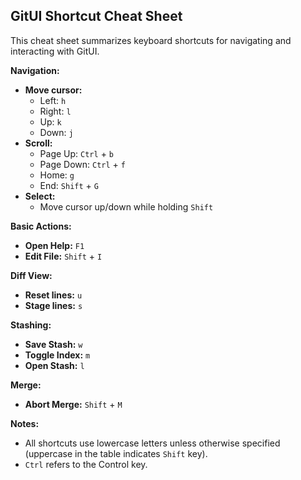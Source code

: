## GitUI Shortcut Cheat Sheet

This cheat sheet summarizes keyboard shortcuts for navigating and interacting with GitUI.

**Navigation:**

* **Move cursor:**
    * Left: `h`
    * Right: `l`
    * Up: `k`
    * Down: `j`
* **Scroll:**
    * Page Up: `Ctrl` + `b`
    * Page Down: `Ctrl` + `f`
    * Home: `g`
    * End: `Shift` + `G`
* **Select:**
    * Move cursor up/down while holding `Shift`

**Basic Actions:**

* **Open Help:** `F1`
* **Edit File:** `Shift` + `I`

**Diff View:**

* **Reset lines:** `u`
* **Stage lines:** `s`

**Stashing:**

* **Save Stash:** `w`
* **Toggle Index:** `m`
* **Open Stash:** `l`

**Merge:**

* **Abort Merge:** `Shift` + `M`

**Notes:**

* All shortcuts use lowercase letters unless otherwise specified (uppercase in the table indicates `Shift` key).
* `Ctrl` refers to the Control key.

